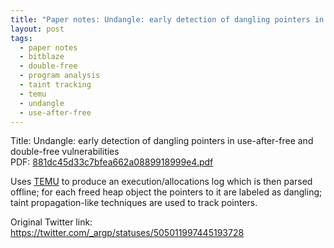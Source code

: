```yaml
---
title: "Paper notes: Undangle: early detection of dangling pointers in use-after-free and double-free vulnerabilities"
layout: post
tags:
  - paper notes
  - bitblaze
  - double-free
  - program analysis
  - taint tracking
  - temu
  - undangle
  - use-after-free
---
```

Title: Undangle: early detection of dangling pointers in use-after-free
and double-free vulnerabilities <br>
PDF: <a href="/public/881dc45d33c7bfea662a0889918999e4.pdf">881dc45d33c7bfea662a0889918999e4.pdf</a>

Uses <a href="http://bitblaze.cs.berkeley.edu/temu.html">TEMU</a> to produce
an execution/allocations log which is then parsed offline; for each freed heap
object the pointers to it are labeled as dangling; taint propagation-like
techniques are used to track pointers.

Original Twitter link:
<a href="https://twitter.com/_argp/statuses/505011997445193728">https://twitter.com/_argp/statuses/505011997445193728</a>
